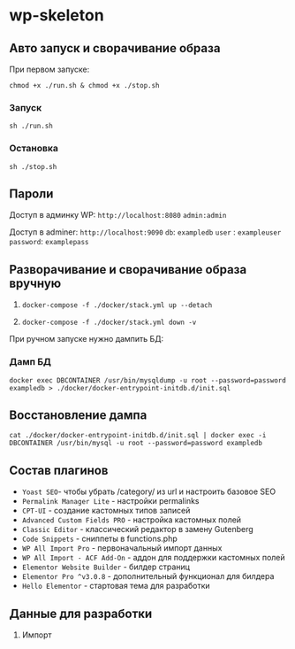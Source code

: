 # wp-skeleton


## Авто запуск и сворачивание образа

При первом запуске:

`chmod +x ./run.sh & chmod +x ./stop.sh`
### Запуск
`sh ./run.sh`

### Остановка 
`sh ./stop.sh`

## Пароли
Доступ в админку WP: 
`http://localhost:8080`
`admin:admin`

Доступ в adminer: 
`http://localhost:9090`
`db`: `exampledb`
`user` : `exampleuser`
`password`: `examplepass`


## Разворачивание и сворачивание образа вручную

1. `docker-compose -f ./docker/stack.yml up --detach`

2. `docker-compose -f ./docker/stack.yml down -v`

При ручном запуске нужно дампить БД:


### Дамп БД
`docker exec DBCONTAINER /usr/bin/mysqldump -u root --password=password exampledb > ./docker/docker-entrypoint-initdb.d/init.sql`

## Восстановление дампа
`cat ./docker/docker-entrypoint-initdb.d/init.sql | docker exec -i DBCONTAINER /usr/bin/mysql -u root --password=password exampledb`

## Состав плагинов

- `Yoast SEO`- чтобы убрать /category/ из url и настроить базовое SEO
- `Permalink Manager Lite` - настройки permalinks
- `CPT-UI` - создание кастомных типов записей
- `Advanced Custom Fields PRO` - настройка кастомных полей
- `Classic Editor` - классический редактор в замену Gutenberg
- `Code Snippets` - сниппеты в functions.php
- `WP All Import Pro` - первоначальный импорт данных
- `WP All Import - ACF Add-On` - аддон для поддержки кастомных полей
- `Elementor Website Builder` - билдер страниц
- `Elementor Pro ^v3.0.8` - дополнительный функционал для билдера
- `Hello Elementor` - стартовая тема для разработки

## Данные для разработки

1. Импорт